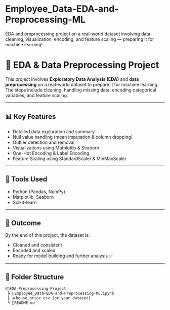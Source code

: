 # Employee_Data-EDA-and-Preprocessing-ML
EDA and preprocessing project on a real-world dataset involving data cleaning, visualization, encoding, and feature scaling — preparing it for machine learning!

# 🧹 EDA & Data Preprocessing Project

This project involves **Exploratory Data Analysis (EDA)** and **data preprocessing** on a real-world dataset to prepare it for machine learning. The steps include cleaning, handling missing data, encoding categorical variables, and feature scaling.

---

## 📊 Key Features

- Detailed data exploration and summary
- Null value handling (mean imputation & column dropping)
- Outlier detection and removal
- Visualizations using Matplotlib & Seaborn
- One-Hot Encoding & Label Encoding
- Feature Scaling using StandardScaler & MinMaxScaler

---

## 🧠 Tools Used

- Python (Pandas, NumPy)
- Matplotlib, Seaborn
- Scikit-learn

---

## 🚀 Outcome

By the end of this project, the dataset is:
- Cleaned and consistent
- Encoded and scaled
- Ready for model building and further analysis ✅

---

## 📁 Folder Structure

```bash
📦EDA-Preprocessing-Project
 ┣ 📜Employee_Data-EDA-and-Preprocessing-ML.ipynb
 ┣ 📊house_price.csv (or your dataset)
 ┗ 📘README.md
